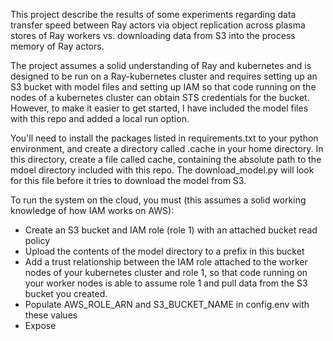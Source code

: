 This project describe the results of some experiments regarding data transfer speed between Ray actors via object replication across plasma stores of Ray workers vs. downloading data from S3 into the process memory of Ray actors. 

The project assumes a solid understanding of Ray and kubernetes and is designed to be run on a Ray-kubernetes cluster and requires setting up an S3 bucket with model files and setting up IAM so that code running on the nodes of a kubernetes cluster can obtain STS credentials for the bucket. However, to make it easier to get started, I have included the model files with this repo and added a local run option. 

You'll need to install the packages listed in requirements.txt to your python environment, and create a directory called .cache in your home directory. In this directory, create a file called cache, containing the absolute path to the mdoel directory included with this repo. The download_model.py will look for this file before it tries to download the model from S3. 

To run the system on the cloud, you must (this assumes a solid working knowledge of how IAM works on AWS):
- Create an S3 bucket and IAM role (role 1) with an attached bucket read policy
- Upload the contents of the model directory to a prefix in this bucket
- Add a trust relationship between the IAM role attached to the worker nodes of your kubernetes cluster and role 1, so that code running on your worker nodes is able to assume role 1 and pull data from the S3 bucket you created. 
- Populate AWS_ROLE_ARN and S3_BUCKET_NAME in config.env with these values
- Expose 